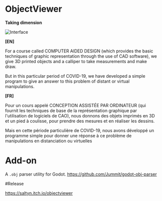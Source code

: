 # ObjectViewer

**Taking dimension**

![Interface](https://img.itch.zone/aW1hZ2UvOTAyMjk0LzUwOTQ2MDYucG5n/original/vRz94m.png)

**[EN]**  

For a course called COMPUTER AIDED DESIGN (which provides the basic techniques of graphic representation through the use of CAD software), we give 3D printed objects and a calliper to take measurements and make draw.  

But in this particular period of COVID-19, we have developed a simple program to give an answer to this problem of distant or virtual manipulations.

**[FR]**

Pour un cours appelé CONCEPTION ASSISTÉE PAR ORDINATEUR​ (qui fournit les techniques de base de la représentation graphique par l'utilisation de logiciels de CAO), nous donnons des objets imprimés en 3D et un pied à coulisse, pour prendre des mesures et en réaliser les dessins.

Mais en cette période particulière de COVID-19, nous avons développé un programme simple pour donner une réponse à ce problème de manipulations en distanciation ou virtuelles

# Add-on
A `.obj` parser utility for Godot. https://github.com/Jummit/godot-obj-parser

#Release

https://saltyn.itch.io/objectviewer
